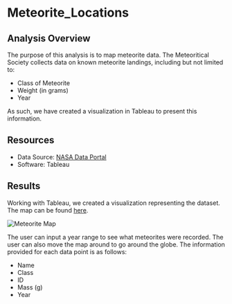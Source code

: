 # Meteorite_Locations
## Analysis Overview
The purpose of this analysis is to map meteorite data. The Meteoritical Society collects data on known meteorite landings, including but not limited to:
- Class of Meteorite
- Weight (in grams)
- Year

As such, we have created a visualization in Tableau to present this information.

## Resources
  * Data Source: [NASA Data Portal](https://data.nasa.gov/Space-Science/Meteorite-Landings/gh4g-9sfh)
  * Software: Tableau

## Results
Working with Tableau, we created a visualization representing the dataset. The map can be found [here](https://public.tableau.com/views/MeteoriteLandings_16703066849720/Meteorites?:language=en-US&publish=yes&:display_count=n&:origin=viz_share_link).

![Meteorite Map](https://user-images.githubusercontent.com/106129195/205836461-7548580e-edce-4194-9d9b-046b7bd7030e.png)

The user can input a year range to see what meteorites were recorded. The user can also move the map around to go around the globe. The information provided for each data point is as follows:
- Name
- Class
- ID
- Mass (g)
- Year
